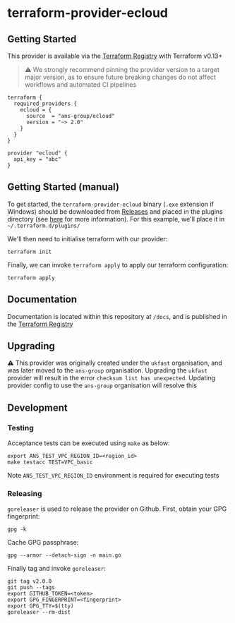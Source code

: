 # terraform-provider-ecloud

## Getting Started

This provider is available via the [Terraform Registry](https://registry.terraform.io/providers/ans-group/ecloud/latest) with Terraform v0.13+

> :warning: We strongly recommend pinning the provider version to a target major version, as to ensure future breaking changes do not affect workflows and automated CI pipelines

```
terraform {
  required_providers {
    ecloud = {
      source  = "ans-group/ecloud"
      version = "~> 2.0"
    }
  }
}

provider "ecloud" {
  api_key = "abc"
}
```

## Getting Started (manual)

To get started, the `terraform-provider-ecloud` binary (`.exe` extension if Windows) should be downloaded from [Releases](https://github.com/ans-group/terraform-provider-ecloud/releases) and placed in the plugins directory (see [here](https://www.terraform.io/docs/configuration/providers.html#third-party-plugins) for more information). For this example, we'll place it in `~/.terraform.d/plugins/`

We'll then need to initialise terraform with our provider:

```console
terraform init
```

Finally, we can invoke `terraform apply` to apply our terraform configuration:

```console
terraform apply
```

## Documentation

Documentation is located within this repository at `/docs`, and is published in the [Terraform Registry](https://registry.terraform.io/providers/ans-group/ecloud/latest/docs)

## Upgrading

:warning: This provider was originally created under the `ukfast` organisation, and was later moved to the `ans-group` organisation. Upgrading the `ukfast` provider will result in the error `checksum list has unexpected`. Updating provider config to use the `ans-group` organisation will resolve this

## Development

### Testing

Acceptance tests can be executed using `make` as below:

```
export ANS_TEST_VPC_REGION_ID=<region_id>
make testacc TEST=VPC_basic
```

Note `ANS_TEST_VPC_REGION_ID` environment is required for executing tests


### Releasing 

`goreleaser` is used to release the provider on Github. First, obtain your GPG fingerprint:

```
gpg -k
```

Cache GPG passphrase:

```
gpg --armor --detach-sign -n main.go
```

Finally tag and invoke `goreleaser`:

```
git tag v2.0.0
git push --tags
export GITHUB_TOKEN=<token>
export GPG_FINGERPRINT=<fingerprint>
export GPG_TTY=$(tty)
goreleaser --rm-dist
```
